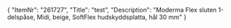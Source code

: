 {
  "ItemNr": "261727",
  "Title": "test",
  "Description": "Moderma Flex sluten 1-delspåse, Midi, beige, SoftFlex hudskyddsplatta, hål 30 mm"
}